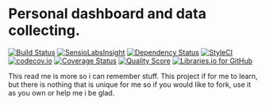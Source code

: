 # Personal dashboard and data collecting.

[![Build Status](https://travis-ci.org/Bogstag/bogstag.se.svg)](https://travis-ci.org/Bogstag/bogstag.se)
[![SensioLabsInsight](https://insight.sensiolabs.com/projects/fd0209c5-cd30-43f4-ae9b-dd72790cdbb4/mini.png)](https://insight.sensiolabs.com/projects/fd0209c5-cd30-43f4-ae9b-dd72790cdbb4)
[![Dependency Status](https://www.versioneye.com/user/projects/56c134f318b271003b391391/badge.svg?style=flat)](https://www.versioneye.com/user/projects/56c134f318b271003b391391)
[![StyleCI](https://styleci.io/repos/42884250/shield)](https://styleci.io/repos/42884250)
[![codecov.io](https://codecov.io/github/Bogstag/bogstag.se/coverage.svg?branch=master)](https://codecov.io/github/Bogstag/bogstag.se?branch=master)
[![Coverage Status](https://img.shields.io/scrutinizer/coverage/g/bogstag/bogstag.se.svg?style=flat-square)](https://scrutinizer-ci.com/g/bogstag/bogstag.se/code-structure)
[![Quality Score](https://img.shields.io/scrutinizer/g/bogstag/bogstag.se.svg?style=flat-square)](https://scrutinizer-ci.com/g/bogstag/bogstag.se)
[![Libraries.io for GitHub](https://img.shields.io/librariesio/github/Bogstag/bogstag.se.svg)](https://libraries.io/github/Bogstag/bogstag.se)

This read me is more so i can remember stuff. This project if for me to learn, but there is nothing that is unique for me so if you would like to fork, use it as you own or help me i be glad.

